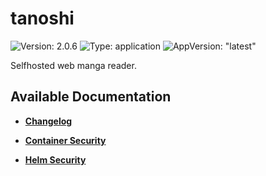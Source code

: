 # tanoshi

![Version: 2.0.6](https://img.shields.io/badge/Version-2.0.6-informational?style=flat-square) ![Type: application](https://img.shields.io/badge/Type-application-informational?style=flat-square) ![AppVersion: "latest"](https://img.shields.io/badge/AppVersion-"latest"-informational?style=flat-square)

Selfhosted web manga reader.

## Available Documentation

- [**Changelog**](CHANGELOG)

- [**Container Security**](container-security)

- [**Helm Security**](helm-security)


